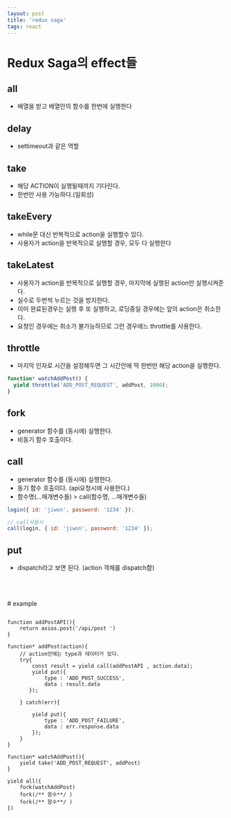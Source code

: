 ```yaml
---
layout: post
title: 'redux saga'
tags: react
---
```


# Redux Saga의 effect들

## all

- 배열을 받고 배열안의 함수를 한번에 실행한다

## delay

- settimeout과 같은 역할

## take

- 해당 ACTION이 실행될때까지 기다린다.
- 한번만 사용 가능하다.(일회성)

## takeEvery

- while문 대신 반복적으로 action을 실행할수 있다.
- 사용자가 action을 반복적으로 실행할 경우, 모두 다 실행한다

## takeLatest

- 사용자가 action을 반복적으로 실행할 경우, 마지막에 실행된 action만 실행시켜준다.
- 실수로 두번씩 누르는 것을 방지한다.
- 이미 완료된경우는 실행 후 또 실행하고, 로딩중일 경우에는 앞의 action은 취소한다.
- 요청인 경우에는 취소가 불가능하므로 그런 경우에느 throttle를 사용한다.

## throttle

- 마지막 인자로 시간을 설정해두면 그 시간안에 딱 한번만 해당 action을 실행한다.

```js
function* watchAddPost() {
  yield throttle('ADD_POST_REQUEST', addPost, 1000);
}
```

## fork

- generator 함수를 (동시에) 실행한다.
- 비동기 함수 호출이다.

## call

- generator 함수를 (동시에) 실행한다.
- 동기 함수 호출이다. (api요청시에 사용한다.)
- 함수명(...매개변수들) > call(함수명, ...매개변수들)

```js
login({ id: 'jiwon', password: '1234' });

// call사용시
call(login, { id: 'jiwon', password: '1234' });
```

## put

- dispatch라고 보면 된다. (action 객체를 dispatch함)

<br/>
<br/>
<br/>
# example

```JS

function addPostAPI(){
    return axios.post('/api/post ')
}

function* addPost(action){
    // action안에는 type과 데이터가 있다.
    try{
        const result = yield call(addPostAPI , action.data);
        yield put({
            type : 'ADD_POST_SUCCESS',
            data : result.data
       });

    } catch(err){

        yield put({
            type : 'ADD_POST_FAILURE',
            data : err.response.data
        });
    }
}

function* watchAddPost(){
    yield take('ADD_POST_REQUEST', addPost)
}

yield all({
    fork(watchAddPost)
    fork(/** 함수**/ )
    fork(/** 함수**/ )
})

```
